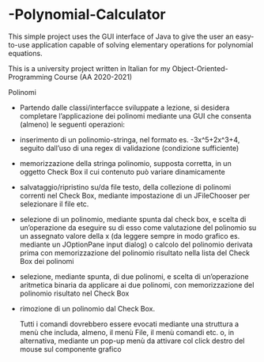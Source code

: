 # -Polynomial-Calculator
This simple project uses the GUI interface of Java to give the user an easy-to-use application capable of solving elementary operations for polynomial equations.

This is a university project written in Italian for my Object-Oriented-Programming Course (AA 2020-2021)

Polinomi
- Partendo dalle classi/interfacce sviluppate a lezione, si desidera completare l’applicazione dei 
polinomi mediante una GUI che consenta (almeno) le seguenti operazioni:
* inserimento di un polinomio-stringa, nel formato es. -3x^5+2x^3+4, seguito dall’uso di una 
regex di validazione (condizione sufficiente)
* memorizzazione della stringa polinomio, supposta corretta, in un oggetto Check Box il cui 
contenuto può variare dinamicamente
* salvataggio/ripristino su/da file testo, della collezione di polinomi correnti nel Check Box, 
mediante impostazione di un JFileChooser per selezionare il file etc.
* selezione di un polinomio, mediante spunta dal check box, e scelta di un’operazione da 
eseguire su di esso come valutazione del polinomio su un assegnato valore della x (da 
leggere sempre in modo grafico es. mediante un JOptionPane input dialog) o calcolo del 
polinomio derivata prima con memorizzazione del polinomio risultato nella lista del Check 
Box dei polinomi
* selezione, mediante spunta, di due polinomi, e scelta di un’operazione aritmetica binaria 
da applicare ai due polinomi, con memorizzazione del polinomio risultato nel Check Box
* rimozione di un polinomio dal Check Box.

   Tutti i comandi dovrebbero essere evocati mediante una struttura a menù che includa, almeno, 
   il menù File, il menù comandi etc. o, in alternativa, mediante un pop-up menù da attivare col 
   click destro del mouse sul componente grafico
